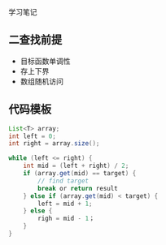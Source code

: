 学习笔记

## 二查找前提
- 目标函数单调性
- 存上下界
- 数组随机访问


## 代码模板
```java
List<T> array;
int left = 0;
int right = array.size();

while (left <= right) {
    int mid = (left + right) / 2;
    if (array.get(mid) == target) {
        // find target 
        break or return result
    } else if (array.get(mid) < target) {
        left = mid + 1;
    } else {
        righ = mid - 1；
    }
}
```